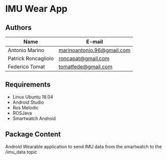 # IMU Wear App

## Authors
| Name | E-mail |
|------|--------|
| Antonio Marino | marinoantonio.96@gmail.com |
| Patrick Roncagliolo | roncapat@gmail.com |
| Federico Tomat | tomatfede@gmail.com |

## Requirements
* Linux Ubuntu 18.04
* Android Studio
* Ros Melodic
* ROSJava
* Smartwatch Android

## Package Content
Android Wearable application to send IMU data from the smartwatch to the /imu_data topic
